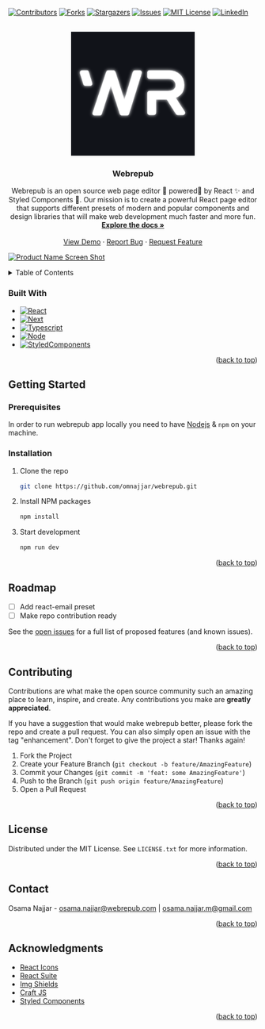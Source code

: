 <a name="readme-top"></a>

<!--
*** Thanks for checking out the Best-README-Template. If you have a suggestion
*** that would make this better, please fork the repo and create a pull request
*** or simply open an issue with the tag "enhancement".
*** Don't forget to give the project a star!
*** Thanks again! Now go create something AMAZING! :D
-->

<!-- PROJECT SHIELDS -->
<!--
*** I'm using markdown "reference style" links for readability.
*** Reference links are enclosed in brackets [ ] instead of parentheses ( ).
*** See the bottom of this document for the declaration of the reference variables
*** for contributors-url, forks-url, etc. This is an optional, concise syntax you may use.
*** https://www.markdownguide.org/basic-syntax/#reference-style-links
-->

[![Contributors][contributors-shield]][contributors-url]
[![Forks][forks-shield]][forks-url]
[![Stargazers][stars-shield]][stars-url]
[![Issues][issues-shield]][issues-url]
[![MIT License][license-shield]][license-url]
[![LinkedIn][linkedin-shield]][linkedin-url]

<!-- PROJECT LOGO -->
<br />
<div align="center">
  <a href="https://github.com/omnajjar/webrepub">
    <img src="images/logo.png" alt="Logo" width="250" height="250">
  </a>

  <h3 align="center">Webrepub</h3>

  <p align="center">
    Webrepub is an open source web page editor 🚀 powered🔋 by React ✨ and Styled Components 💅. Our mission is to create a powerful React page editor that supports different presets of modern and popular components and design libraries that will make web development much faster and more fun.
    <br />
    <a href="https://github.com/omnajjar/webrepub"><strong>Explore the docs »</strong></a>
    <br />
    <br />
    <a href="https://webrepub.com">View Demo</a>
    ·
    <a href="https://github.com/omnajjar/webrepub/issues">Report Bug</a>
    ·
    <a href="https://github.com/omnajjar/webrepub/issues">Request Feature</a>
  </p>
</div>

[![Product Name Screen Shot][product-screenshot]](https://webrepub.com)

<!-- TABLE OF CONTENTS -->
<details>
  <summary>Table of Contents</summary>
  <ol>
    <li>
      <a href="#about-the-project">About The Project</a>
      <ul>
        <li><a href="#built-with">Built With</a></li>
      </ul>
    </li>
    <li>
      <a href="#getting-started">Getting Started</a>
      <ul>
        <li><a href="#prerequisites">Prerequisites</a></li>
        <li><a href="#installation">Installation</a></li>
      </ul>
    </li>
    <li><a href="#usage">Usage</a></li>
    <li><a href="#roadmap">Roadmap</a></li>
    <li><a href="#contributing">Contributing</a></li>
    <li><a href="#license">License</a></li>
    <li><a href="#contact">Contact</a></li>
    <li><a href="#acknowledgments">Acknowledgments</a></li>
  </ol>
</details>

### Built With

- [![React][React.js]][React-url]
- [![Next][Next.js]][Next-url]
- [![Typescript][Typescript]][Typescript]
- [![Node][Node]][Node]
- [![StyledComponents][StyledComponents]][StyledComponents]

<p align="right">(<a href="#readme-top">back to top</a>)</p>

<!-- GETTING STARTED -->

## Getting Started

### Prerequisites

In order to run webrepub app locally you need to have [Nodejs](https://nodejs.org/) & `npm` on your machine.

### Installation

1. Clone the repo
   ```sh
   git clone https://github.com/omnajjar/webrepub.git
   ```
2. Install NPM packages
   ```sh
   npm install
   ```
3. Start development
   ```sh
   npm run dev
   ```

<p align="right">(<a href="#readme-top">back to top</a>)</p>

<!-- ROADMAP -->

## Roadmap

- [ ] Add react-email preset
- [ ] Make repo contribution ready

See the [open issues](https://github.com/omnajjar/webrepub/issues) for a full list of proposed features (and known issues).

<p align="right">(<a href="#readme-top">back to top</a>)</p>

<!-- CONTRIBUTING -->

## Contributing

Contributions are what make the open source community such an amazing place to learn, inspire, and create. Any contributions you make are **greatly appreciated**.

If you have a suggestion that would make webrepub better, please fork the repo and create a pull request. You can also simply open an issue with the tag "enhancement".
Don't forget to give the project a star! Thanks again!

1. Fork the Project
2. Create your Feature Branch (`git checkout -b feature/AmazingFeature`)
3. Commit your Changes (`git commit -m 'feat: some AmazingFeature'`)
4. Push to the Branch (`git push origin feature/AmazingFeature`)
5. Open a Pull Request

<p align="right">(<a href="#readme-top">back to top</a>)</p>

<!-- LICENSE -->

## License

Distributed under the MIT License. See `LICENSE.txt` for more information.

<p align="right">(<a href="#readme-top">back to top</a>)</p>

<!-- CONTACT -->

## Contact

Osama Najjar - osama.najjar@webrepub.com | osama.najjar.m@gmail.com

<p align="right">(<a href="#readme-top">back to top</a>)</p>

<!-- ACKNOWLEDGMENTS -->

## Acknowledgments

- [React Icons](https://react-icons.github.io/react-icons/search)
- [React Suite](https://rsuitejs.com)
- [Img Shields](https://shields.io)
- [Craft JS](https://craft.js.org)
- [Styled Components](https://styled-components.com/)

<p align="right">(<a href="#readme-top">back to top</a>)</p>

<!-- MARKDOWN LINKS & IMAGES -->
<!-- https://www.markdownguide.org/basic-syntax/#reference-style-links -->

[contributors-shield]: https://img.shields.io/github/contributors/omnajjar/webrepub.svg?style=for-the-badge
[contributors-url]: https://github.com/omnajjar/webrepub/graphs/contributors
[forks-shield]: https://img.shields.io/github/forks/omnajjar/webrepub.svg?style=for-the-badge
[forks-url]: https://github.com/omnajjar/webrepub/network/members
[stars-shield]: https://img.shields.io/github/stars/omnajjar/webrepub.svg?style=for-the-badge
[stars-url]: https://github.com/omnajjar/webrepub/stargazers
[issues-shield]: https://img.shields.io/github/issues/omnajjar/webrepub.svg?style=for-the-badge
[issues-url]: https://github.com/omnajjar/webrepub/issues
[license-shield]: https://img.shields.io/github/license/omnajjar/webrepub.svg?style=for-the-badge
[license-url]: https://github.com/omnajjar/webrepub/blob/master/LICENSE.txt
[linkedin-shield]: https://img.shields.io/badge/-LinkedIn-black.svg?style=for-the-badge&logo=linkedin&colorB=555
[linkedin-url]: https://www.linkedin.com/in/osama-najjar
[product-screenshot]: images/screenshot.gif
[Next.js]: https://img.shields.io/badge/next.js-000000?style=for-the-badge&logo=nextdotjs&logoColor=white
[Next-url]: https://nextjs.org/
[React.js]: https://img.shields.io/badge/React-20232A?style=for-the-badge&logo=react&logoColor=61DAFB
[Typescript]: https://img.shields.io/badge/TypeScript-007ACC?style=for-the-badge&logo=typescript&logoColor=white
[Node]: https://img.shields.io/badge/Node.js-43853D?style=for-the-badge&logo=node.js&logoColor=white
[StyledComponents]: https://img.shields.io/badge/styledcomponents-20232A?style=for-the-badge&logo=styledcomponents&logoColor=pink
[React-url]: https://reactjs.org/
[Vue.js]: https://img.shields.io/badge/Vue.js-35495E?style=for-the-badge&logo=vuedotjs&logoColor=4FC08D
[Vue-url]: https://vuejs.org/
[Angular.io]: https://img.shields.io/badge/Angular-DD0031?style=for-the-badge&logo=angular&logoColor=white
[Angular-url]: https://angular.io/
[Svelte.dev]: https://img.shields.io/badge/Svelte-4A4A55?style=for-the-badge&logo=svelte&logoColor=FF3E00
[Svelte-url]: https://svelte.dev/
[Laravel.com]: https://img.shields.io/badge/Laravel-FF2D20?style=for-the-badge&logo=laravel&logoColor=white
[Laravel-url]: https://laravel.com
[Bootstrap.com]: https://img.shields.io/badge/Bootstrap-563D7C?style=for-the-badge&logo=bootstrap&logoColor=white
[Bootstrap-url]: https://getbootstrap.com
[JQuery.com]: https://img.shields.io/badge/jQuery-0769AD?style=for-the-badge&logo=jquery&logoColor=white
[JQuery-url]: https://jquery.com
